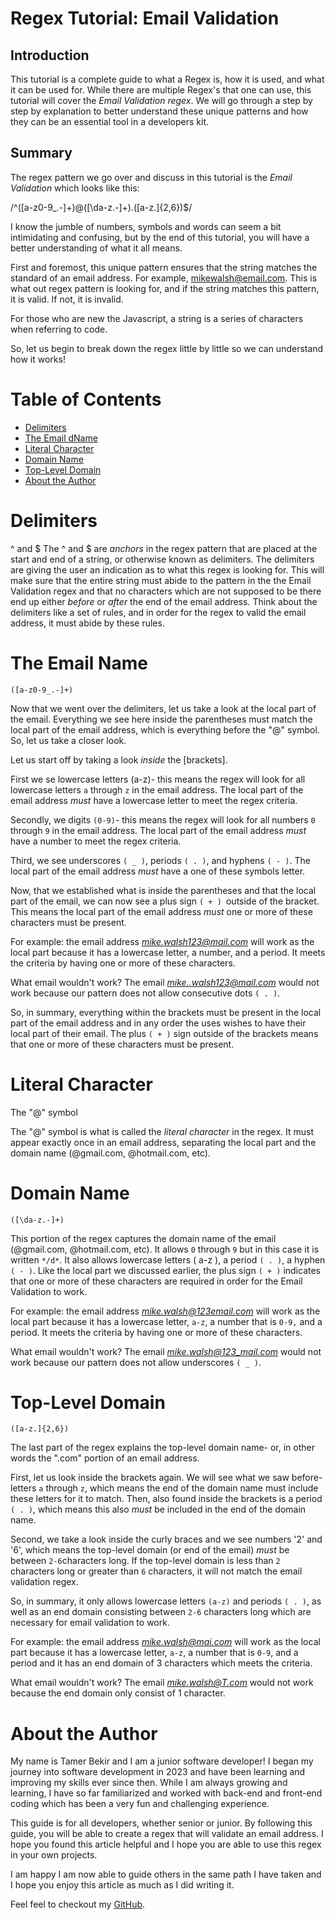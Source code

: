 # Regex Tutorial: Email Validation

## Introduction

This tutorial is a complete guide to what a Regex is, how it is used, and what it can be used for. While there are multiple Regex's that one can use, this tutorial will cover the *Email Validation regex*. We will go through a step by step by explanation to better understand these unique patterns and how they can be an essential tool in a developers kit.


## Summary
The regex pattern we go over and discuss in this tutorial is the *Email Validation*
which looks like this:

/^([a-z0-9_\.-]+)@([\da-z\.-]+)\.([a-z\.]{2,6})$/

I know the jumble of numbers, symbols and words can seem a bit intimidating and confusing, but by the end of this tutorial, you will have a better understanding of what it all means.

First and foremost, this unique pattern ensures that the string matches the standard  of an email address. For example, mikewalsh@email.com. This is what out regex pattern is looking for, and if the string matches this pattern, it is valid. If not, it is invalid.

For those who are new the Javascript, a string is a series of characters when referring to code. 

So, let us begin to break down the regex little by little so we can understand how it works!


# Table of Contents
- [Delimiters](#Delimiters)
- [The Email  dName](#TheEmailName)
- [Literal Character](#LiteralCharacter)
- [Domain Name](#DomainName)
- [Top-Level Domain](#Top-LevelDomain)
- [About the Author](#AbouttheAuthor)

# Delimiters
^ and $
The ^ and $ are *anchors* in the regex pattern that are placed at the start and end of a string, or otherwise known as delimiters. The delimiters are giving the user an indication as to what this regex is looking for. This will make sure that the entire string must abide to the pattern in the the Email Validation regex and that no characters which are not supposed to be there end up either *before* or *after* the end of the email address. Think about the delimiters like a set of rules, and in order for the regex to valid the email address, it must abide by these rules.

# The Email Name

`([a-z0-9_.-]+)`

Now that we went over the delimiters, let us take a look at the local part of the email. Everything we see here inside the parentheses must match the local part of the email address, which is everything before the "@" symbol. So, let us take a closer look.

Let us start off by taking a look *inside* the [brackets].

First we se lowercase letters (a-z)- this means the regex will look for all lowercase letters `a` through `z` in the email address. The local part of the email address *must* have a lowercase letter to meet the regex criteria.

Secondly, we digits `(0-9)`- this means the regex will look for all numbers `0` through `9` in the email address. The local part of the email address *must* have a number to meet the regex criteria.

Third, we see underscores `( _ )`, periods `( . )`, and hyphens `( - )`. The local part of the email address *must* have a one of these symbols letter.

Now, that we established what is inside the parentheses and that the local part of the email, we can now see a plus sign `( + ) `outside of the bracket. This means the local part of the email address *must* one or more of these characters must be present.

For example: the email address *mike.walsh123@mail.com* will work as the local part because it has a lowercase letter, a number, and a period. It meets the criteria by having one or more of these characters.

What email wouldn't work? The email *mike..walsh123@mail.com* would not work because our pattern does not allow consecutive dots `( . )`.

So, in summary, everything within the brackets must be present in the local part of the email address and in any order the uses wishes to have their local part of their email. The plus `( + )` sign outside of the brackets means that one or more of these characters must be present.

# Literal Character

The "@" symbol

The "@" symbol is what is called the *literal character* in the regex. It must appear exactly once in an email address, separating the local part and the domain name (@gmail.com, @hotmail.com, etc).


# Domain Name

`([\da-z.-]+)`

This portion of the regex captures the domain name of the email (@gmail.com, @hotmail.com, etc). It allows `0` through `9` but in this case it is written `*/d*`. It also allows lowercase letters ( a-z ), a period `( . )`, a hyphen `( - )`. Like the local part we discussed earlier, the plus sign `( + )` indicates that one or more of these characters are required in order for the Email Validation to work.

For example: the email address *mike.walsh@123email.com* will work as the local part because it has a lowercase letter, `a-z`, a number that is `0-9,` and a period. It meets the criteria by having one or more of these characters.

What email wouldn't work? The email *mike.walsh@123_mail.com* would not work because our pattern does not allow underscores `( _ )`.



# Top-Level Domain

`([a-z.]{2,6})`

The last part of the regex explains the top-level domain name- or, in other words the ".com" portion of an email address. 

First, let us look inside the brackets again. We will see what we saw before- letters `a` through `z`, which means the end of the domain name must include these letters for it to match. Then, also found inside the brackets is a period `( . )`, which means this also *must* be included in the end of the domain name.

Second, we take a look inside the curly braces and we see numbers '2' and '6', which means the top-level domain (or end of the email) *must* be between `2-6`characters long. If the top-level domain is less than `2` characters long or greater than `6` characters, it will not match the email validation regex.

So, in summary, it only allows lowercase letters `(a-z)` and periods `( . )`, as well as an end domain consisting between `2-6` characters long which are necessary for email validation to work.

For example: the email address *mike.walsh@mai.com* will work as the local part because it has a lowercase letter, `a-z`, a number that is `0-9`, and a period and it has an end domain of 3 characters which meets the criteria.

 What email wouldn't work? The email *mike.walsh@T.com* would not work because the end domain only consist of 1 character. 

# About the Author
My name is Tamer Bekir and I am a junior software developer! I began my journey into software development in 2023 and have been learning and improving my skills ever since then. While I am always growing and learning, I have so far familiarized and worked with back-end and front-end coding which has been a very fun and challenging experience. 

This guide is for all developers, whether senior or junior. By following this guide, you will be able to create a regex that will validate an email address. I hope you found this article helpful and I hope you are able to use this regex in your own projects. 

I am happy I am now able to guide others in the same path I have taken and I hope you enjoy this article as much as I did writing it. 

Feel feel to checkout my <a href="https://github.com/Tamerbekir"> GitHub</a>.